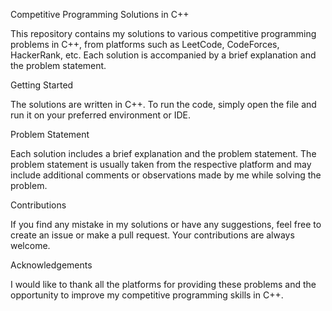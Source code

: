Competitive Programming Solutions in C++

This repository contains my solutions to various competitive programming problems in C++, from platforms such as LeetCode, CodeForces, HackerRank, etc. Each solution is accompanied by a brief explanation and the problem statement.

Getting Started

The solutions are written in C++. To run the code, simply open the file and run it on your preferred environment or IDE.

Problem Statement

Each solution includes a brief explanation and the problem statement. The problem statement is usually taken from the respective platform and may include additional comments or observations made by me while solving the problem.

Contributions

If you find any mistake in my solutions or have any suggestions, feel free to create an issue or make a pull request. Your contributions are always welcome.

Acknowledgements

I would like to thank all the platforms for providing these problems and the opportunity to improve my competitive programming skills in C++.
